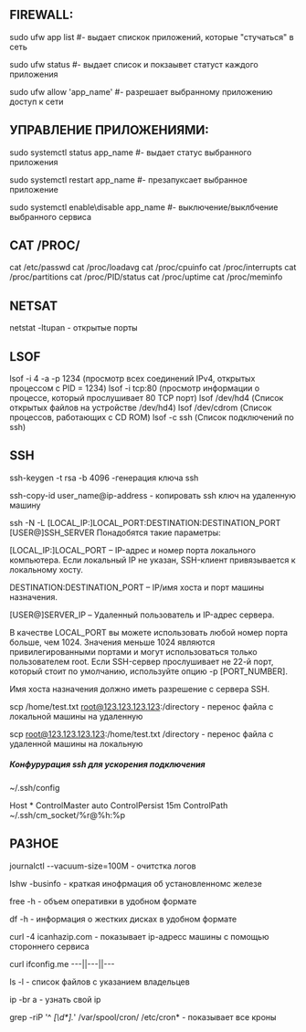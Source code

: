 ## FIREWALL:

sudo ufw app list #- выдает спискок приложений, которые "стучаться" в сеть

sudo ufw status #- выдает список и покзаывет статуст каждого приложения

sudo ufw allow 'app_name' #- разрешает выбранному приложению доступ к сети

## УПРАВЛЕНИЕ ПРИЛОЖЕНИЯМИ:

sudo systemctl status app_name #- выдает статус выбранного приложения

sudo systemctl restart app_name #- презапуксает выбранное приложение

sudo systemctl enable\disable app_name #- выключение/выклбчение выбранного сервиса
 
## CAT /PROC/

cat /etc/passwd
cat /proc/loadavg
cat /proc/cpuinfo
cat /proc/interrupts
cat /proc/partitions
cat /proc/PID/status
cat /proc/uptime
cat /proc/meminfo

## NETSAT

netstat -ltupan   - открытые порты

## LSOF

lsof -i 4 -a -p 1234 (просмотр всех соединений IPv4, открытых процессом с PID = 1234)
lsof -i tcp:80 (просмотр информации о процессе, который прослушивает 80 TCP порт)
lsof /dev/hd4 (Список открытых файлов на устройстве /dev/hd4)
lsof /dev/cdrom (Список процессов, работающих с CD ROM)
lsof -c ssh (Список подключений по ssh)


## SSH 

ssh-keygen -t rsa -b 4096 -генерация ключа ssh

ssh-copy-id user_name@ip-address - копировать ssh ключ на удаленную машину


ssh -N -L [LOCAL_IP:]LOCAL_PORT:DESTINATION:DESTINATION_PORT [USER@]SSH_SERVER
Понадобятся такие параметры:

[LOCAL_IP:]LOCAL_PORT – IP-адрес и номер порта локального компьютера. Если локальный IP не указан, SSH-клиент привязывается к локальному хосту.

DESTINATION:DESTINATION_PORT – IP/имя хоста и порт машины назначения.

[USER@]SERVER_IP – Удаленный пользователь и IP-адрес сервера.

В качестве LOCAL_PORT вы можете использовать любой номер порта больше, чем 1024. Значения меньше 1024 являются привилегированными портами и могут использоваться только пользователем root. Если SSH-сервер прослушивает не 22-й порт, который стоит по умолчанию, используйте опцию -p [PORT_NUMBER].

Имя хоста назначения должно иметь разрешение с сервера SSH.


scp /home/test.txt root@123.123.123.123:/directory - перенос файла с локальной машины на удаленную

scp root@123.123.123.123:/home/test.txt /directory - перенос файла с удаленной машины на локальную

##### Конфурурация ssh для ускорения подключения

~/.ssh/config

Host *
  ControlMaster auto
  ControlPersist 15m
  ControlPath ~/.ssh/cm_socket/%r@%h:%p


## РАЗНОЕ

journalctl --vacuum-size=100M - очитстка логов

lshw -businfo - краткая инофрмация об установленномс железе

free -h - объем оперативки в удобном формате

df -h - информация о жестких дисках в удобном формате

curl -4 icanhazip.com - показывает ip-адресс машины с помощью стороннего сервиса

curl ifconfig.me ---||---||---

ls -l - список файлов с указанием владельцев

ip -br a - узнать свой ip

grep -riP '^ *[\d\*].*' /var/spool/cron/ /etc/cron*  - показывает все кроны
